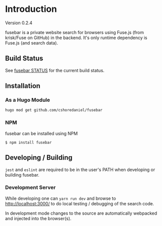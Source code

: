 
# Introduction

Version 0.2.4

fusebar is a private website search for browsers using Fuse.js
(from krisk/Fuse on GitHub) in the backend. It's only runtime dependency
is Fuse.js (and search data).

## Build Status

See [fusebar
STATUS](https://github.com/cshoredaniel/fusebar/blob/master/STATUS.md)
for the current build status.

## Installation

### As a Hugo Module

```shell
hugo mod get github.com/cshoredaniel/fusebar
```

### NPM

fusebar can be installed using NPM

```shell
$ npm install fusebar
```

## Developing / Building

``jest`` and ``eslint`` are required to be in the user's PATH when
developing or building fusebar.

### Development Server

While developing one can ``yarn run dev`` and browse to
<http://localhost:3000/> to do local testing / debugging of
the search code.

In development mode changes to the source are automatically webpacked
and injected into the browser(s).
